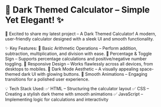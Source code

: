 
# 🧮 Dark Themed Calculator – Simple Yet Elegant! ✨
🚀 Excited to share my latest project – A Dark Themed Calculator! A modern, user-friendly calculator designed with a sleek UI and smooth functionality.

✨ Key Features:
🔹 Basic Arithmetic Operations – Perform addition, subtraction, multiplication, and division with ease.
🔹 Percentage & Toggle Sign – Supports percentage calculations and positive/negative number toggling.
🔹 Responsive Design – Works flawlessly across all devices, from desktops to mobiles.
🔹 Dark Mode Aesthetic – A visually appealing space-themed dark UI with glowing buttons.
🔹 Smooth Animations – Engaging transitions for a polished user experience.

💡 Tech Stack Used:
✅ HTML – Structuring the calculator layout
✅ CSS – Creating a stylish dark theme with smooth animations
✅ JavaScript – Implementing logic for calculations and interactivity



